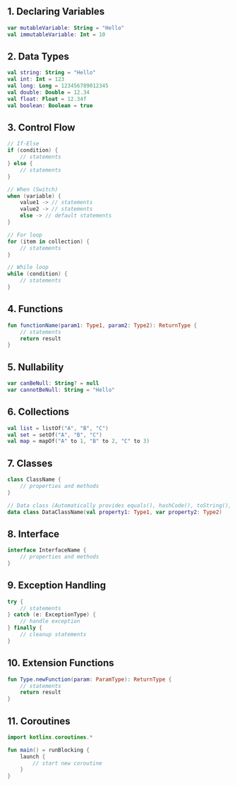 ## 1. Declaring Variables

```kotlin
var mutableVariable: String = "Hello"
val immutableVariable: Int = 10
```

## 2. Data Types

```kotlin
val string: String = "Hello"
val int: Int = 123
val long: Long = 123456789012345
val double: Double = 12.34
val float: Float = 12.34f
val boolean: Boolean = true
```

## 3. Control Flow

```kotlin
// If-Else
if (condition) {
    // statements
} else {
    // statements
}

// When (Switch)
when (variable) {
    value1 -> // statements
    value2 -> // statements
    else -> // default statements
}

// For loop
for (item in collection) {
    // statements
}

// While loop
while (condition) {
    // statements
}
```

## 4. Functions

```kotlin
fun functionName(param1: Type1, param2: Type2): ReturnType {
    // statements
    return result
}
```

## 5. Nullability

```kotlin
var canBeNull: String? = null
var cannotBeNull: String = "Hello"
```

## 6. Collections

```kotlin
val list = listOf("A", "B", "C")
val set = setOf("A", "B", "C")
val map = mapOf("A" to 1, "B" to 2, "C" to 3)
```

## 7. Classes

```kotlin
class ClassName {
    // properties and methods
}

// Data class (Automatically provides equals(), hashCode(), toString(), and copy())
data class DataClassName(val property1: Type1, var property2: Type2)
```

## 8. Interface

```kotlin
interface InterfaceName {
    // properties and methods
}
```

## 9. Exception Handling

```kotlin
try {
    // statements
} catch (e: ExceptionType) {
    // handle exception
} finally {
    // cleanup statements
}
```

## 10. Extension Functions

```kotlin
fun Type.newFunction(param: ParamType): ReturnType {
    // statements
    return result
}
```

## 11. Coroutines

```kotlin
import kotlinx.coroutines.*

fun main() = runBlocking {
    launch {
        // start new coroutine
    }
}
```
